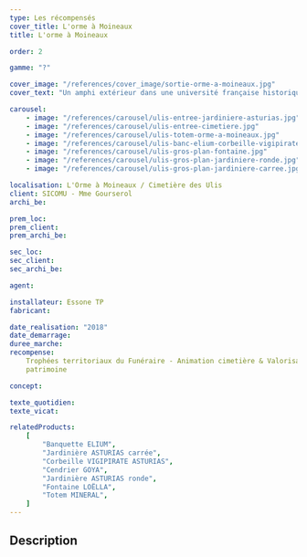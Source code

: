 ```yaml
---
type: Les récompensés
cover_title: L'orme à Moineaux
title: L'orme à Moineaux

order: 2

gamme: "?"

cover_image: "/references/cover_image/sortie-orme-a-moineaux.jpg"
cover_text: "Un amphi extérieur dans une université française historique"

carousel:
    - image: "/references/carousel/ulis-entree-jardiniere-asturias.jpg"
    - image: "/references/carousel/ulis-entree-cimetiere.jpg"
    - image: "/references/carousel/ulis-totem-orme-a-moineaux.jpg"
    - image: "/references/carousel/ulis-banc-elium-corbeille-vigipirate-nettoyé.jpg"
    - image: "/references/carousel/ulis-gros-plan-fontaine.jpg"
    - image: "/references/carousel/ulis-gros-plan-jardiniere-ronde.jpg"
    - image: "/references/carousel/ulis-gros-plan-jardiniere-carree.jpg"

localisation: L'Orme à Moineaux / Cimetière des Ulis
client: SICOMU - Mme Gourserol
archi_be:

prem_loc:
prem_client:
prem_archi_be:

sec_loc:
sec_client:
sec_archi_be:

agent:

installateur: Essone TP
fabricant:

date_realisation: "2018"
date_demarrage:
duree_marche:
recompense:
    Trophées territoriaux du Funéraire - Animation cimetière & Valorisation du
    patrimoine

concept:

texte_quotidien:
texte_vicat:

relatedProducts:
    [
        "Banquette ELIUM",
        "Jardinière ASTURIAS carrée",
        "Corbeille VIGIPIRATE ASTURIAS",
        "Cendrier GOYA",
        "Jardinière ASTURIAS ronde",
        "Fontaine LOËLLA",
        "Totem MINERAL",
    ]
---
```


## Description
